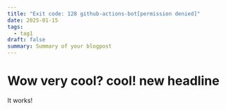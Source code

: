 ```yaml
---
title: "Exit code: 128 github-actions-bot[permission denied]"
date: 2025-01-15
tags:
  - tag1
draft: false
summary: Summary of your blogpost
---
```


# Wow very cool? cool! new headline

It works!